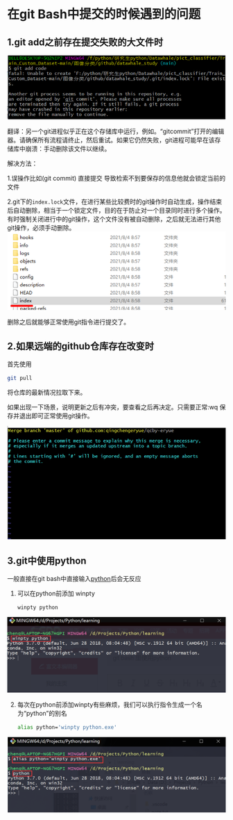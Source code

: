 # 在git Bash中提交的时候遇到的问题

## 1.git add之前存在提交失败的大文件时

<img src="../images/image-20230119182936767.png" alt="image-20230119182936767" style="zoom:80%;margin-left:0px;" />

翻译：另一个git进程似乎正在这个存储库中运行，例如。“gitcommit”打开的编辑器。请确保所有流程请终止，然后重试。如果它仍然失败，git进程可能早在该存储库中崩溃：手动删除该文件以继续。

解决方法：

1.误操作比如(git commit) 直接提交 导致检索不到要保存的信息他就会锁定当前的文件

2.git下的`index.lock`文件，在进行某些比较费时的git操作时自动生成，操作结束后自动删除，相当于一个锁定文件，目的在于防止对一个目录同时进行多个操作。有时强制关闭进行中的git操作，这个文件没有被自动删除，之后就无法进行其他git操作，必须手动删除。
<img src="../images/image-20230119183149200.png" alt="image-20230119183149200" style="zoom:80%;margin-left:0px;" />

删除之后就能够正常使用git指令进行提交了。

## 2.如果远端的github仓库存在改变时

首先使用

```bash
git pull
```

将仓库的最新情况拉取下来。

如果出现一下场景，说明更新之后有冲突，要查看之后再决定。只需要正常:wq 保存并退出即可正常使用git操作。

<img src="../images/image-20230119183511386.png" alt="image-20230119183511386" style="zoom:80%;margin-left:0px;" />



## 3.git中使用python

一般直接在git bash中直接输入[python](https://so.csdn.net/so/search?q=python&spm=1001.2101.3001.7020)后会无反应

 

1. 可以在python前添加 winpty

   ```bash
   winpty python
   ```

<img src="../images/image-20230111135757188.png?" alt="image-20230111135757188" style="zoom:80%;margin-left:0px;" />

2. 每次在python前添加winpty有些麻烦，我们可以执行指令生成一个名为“python”的别名

   ```bash
   alias python='winpty python.exe'
   ```

<img src="../images/image-20230111135835029.png?" alt="image-20230111135835029" style="zoom:80%;margin-left:0px;" />







